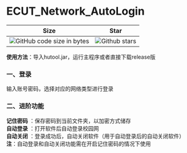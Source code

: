 # ECUT_Network_AutoLogin  
|    Size     |    Star     |
|                  :---:                   |                   :---:                    |
| ![GitHub code size in bytes](size-link) | ![Github stars](star-link) | 
[size-link]: https://img.shields.io/github/languages/code-size/Olvi73/ECUT_Network_AutoLogin
[star-link]: https://img.shields.io/github/stars/Olvi73/ECUT_Network_AutoLogin.svg

**使用方法**：导入hutool.jar，运行主程序或者直接下载release版  
### 一、登录  
输入账号密码，选择对应的网络类型进行登录  
### 二、进阶功能
**记住密码** ：保存密码到当前文件夹，以加密方式储存  
**自动登录** ：打开软件后自动登录校园网  
**自动关闭** ：登录成功后，自动关闭软件（用于自动登录后的自动关闭软件）  
**注**：自动登录和自动关闭功能需在开启记住密码的情况下使用  

